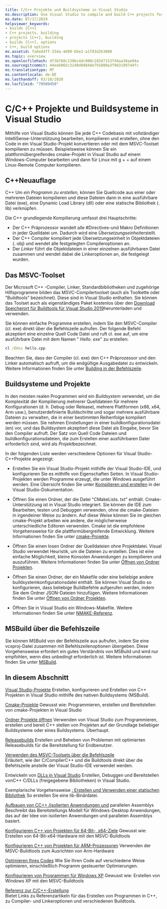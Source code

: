 ```yaml
---
title: C/C++ Projekte und Buildsysteme in Visual Studio
ms.description: Use Visual Studio to compile and build C++ projects for Windows, ARM or Linux based on any project system.
ms.date: 07/17/2019
helpviewer_keywords:
- builds [C++]
- C++ projects, building
- projects [C++], building
- builds [C++], options
- C++, build options
ms.assetid: fa6ed4ff-334a-4d99-b5e2-a1f83d2b3008
ms.topic: overview
ms.openlocfilehash: df3b768c139bc4dc000c185d7153fd4aa38ae94a
ms.sourcegitcommit: 44eeb065c3148d0484de791080a3f963109744fc
ms.translationtype: MT
ms.contentlocale: de-DE
ms.lasthandoff: 03/18/2020
ms.locfileid: "79509450"
---
```

# <a name="cc-projects-and-build-systems-in-visual-studio"></a>C/C++ Projekte und Buildsysteme in Visual Studio

Mithilfe von Visual Studio können Sie jede C++ Codebasis mit vollständiger IntelliSense-Unterstützung bearbeiten, kompilieren und erstellen, ohne den Code in ein Visual Studio-Projekt konvertieren oder mit dem MSVC-Toolset kompilieren zu müssen. Beispielsweise können Sie ein plattformübergreifendes cmake-Projekt in Visual Studio auf einem Windows-Computer bearbeiten und dann für Linux mit g + + auf einem Linux-Remote Computer kompilieren.

## <a name="c-compilation"></a>C++Neuauflage

C++ Um *ein Programm zu erstellen,* können Sie Quellcode aus einer oder mehreren Dateien kompilieren und diese Dateien dann in eine ausführbare Datei (exe), eine Dynamic Load Library (dll) oder eine statische Bibliothek (. lib) verknüpfen. 

Die C++ grundlegende Kompilierung umfasst drei Hauptschritte:

- Der C++ Präprozessor wandelt alle #Directives-und Makro Definitionen in jeder Quelldatei um. Dadurch wird eine *Übersetzungseinheit*erstellt.
- Der C++ Compiler kompiliert jede Übersetzungseinheit in Objektdateien (. obj) und wendet alle festgelegten Compileroptionen an.
- Der *Linker* führt die Objektdateien in einer einzelnen ausführbaren Datei zusammen und wendet dabei die Linkeroptionen an, die festgelegt wurden. 

## <a name="the-msvc-toolset"></a>Das MSVC-Toolset

Der Microsoft C++ -Compiler, Linker, Standardbibliotheken und zugehörige Hilfsprogramme bilden das MSVC-Compilertoolset (auch als Toolkette oder "Buildtools" bezeichnet). Diese sind in Visual Studio enthalten. Sie können das Toolset auch als eigenständiges Paket kostenlos über den [Download Speicherort für Buildtools für Visual Studio 2019](https://visualstudio.microsoft.com/downloads/#build-tools-for-visual-studio-2019)herunterladen und verwenden.

Sie können einfache Programme erstellen, indem Sie den MSVC-Compiler (cl. exe) direkt über die Befehlszeile aufrufen. Der folgende Befehl akzeptiert eine einzelne Quell Code Datei und ruft cl. exe auf, um eine ausführbare Datei mit dem Namen " *Hello. exe*" zu erstellen: 

```cmd
cl /EHsc hello.cpp
```

Beachten Sie, dass der Compiler (cl. exe) den C++ Präprozessor und den Linker automatisch aufruft, um die endgültige Ausgabedatei zu entwickeln.  Weitere Informationen finden Sie unter [Building in der Befehlszeile](building-on-the-command-line.md).

## <a name="build-systems-and-projects"></a>Buildsysteme und Projekte

In den meisten realen Programmen wird ein *Buildsystem* verwendet, um die Komplexität der Kompilierung mehrerer Quelldateien für mehrere Konfigurationen (d. h. Debug oder Release), mehrere Plattformen (x86, x64, Arm usw.), benutzerdefinierte Buildschritte und sogar mehrere ausführbare Dateien zu verwalten, die in einer bestimmten Reihenfolge kompiliert werden müssen. Sie nehmen Einstellungen in einer buildkonfigurationsdatei (en) vor, und das Buildsystem akzeptiert diese Datei als Eingabe, bevor Sie den Compiler aufruft. Der Satz von Quell Code Dateien und buildkonfigurationsdateien, die zum Erstellen einer ausführbaren Datei erforderlich sind, wird als *Projekt*bezeichnet. 

In der folgenden Liste werden verschiedene Optionen für Visual Studio- C++Projekte angezeigt:

- Erstellen Sie ein Visual Studio-Projekt mithilfe der Visual Studio-IDE, und konfigurieren Sie es mithilfe von Eigenschaften Seiten. In Visual Studio-Projekten werden Programme erzeugt, die unter Windows ausgeführt werden. Eine Übersicht finden Sie unter [Kompilieren und erstellen](/visualstudio/ide/compiling-and-building-in-visual-studio) in der Visual Studio-Dokumentation.

- Öffnen Sie einen Ordner, der die Datei "CMakeLists. txt" enthält. Cmake-Unterstützung ist in Visual Studio integriert. Sie können die IDE zum Bearbeiten, testen und Debuggen verwenden, ohne die cmake-Dateien in irgendeiner Weise zu ändern. Auf diese Weise können Sie im gleichen cmake-Projekt arbeiten wie andere, die möglicherweise unterschiedliche Editoren verwenden. Cmake ist die empfohlene Vorgehensweise für die plattformübergreifende Entwicklung. Weitere Informationen finden Sie unter [cmake-Projekte](cmake-projects-in-visual-studio.md).
 
- Öffnen Sie einen losen Ordner der Quelldateien ohne Projektdatei. Visual Studio verwendet Heuristik, um die Dateien zu erstellen. Dies ist eine einfache Möglichkeit, kleine Konsolen Anwendungen zu kompilieren und auszuführen. Weitere Informationen finden Sie unter [Öffnen von Ordner Projekten](open-folder-projects-cpp.md).

- Öffnen Sie einen Ordner, der ein Makefile oder eine beliebige andere buildsystemkonfigurationsdatei enthält. Sie können Visual Studio so konfigurieren, dass beliebige Buildbefehle aufgerufen werden, indem Sie dem Ordner JSON-Dateien hinzufügen. Weitere Informationen finden Sie unter [Öffnen von Ordner Projekten](open-folder-projects-cpp.md).
 
- Öffnen Sie in Visual Studio ein Windows-Makefile. Weitere Informationen finden Sie unter [NMAKE-Referenz](reference/nmake-reference.md).

## <a name="msbuild-from-the-command-line"></a>MSBuild über die Befehlszeile 

Sie können MSBuild von der Befehlszeile aus aufrufen, indem Sie eine vcxproj-Datei zusammen mit Befehlszeilenoptionen übergeben. Diese Vorgehensweise erfordert ein gutes Verständnis von MSBuild und wird nur empfohlen, wenn dies unbedingt erforderlich ist. Weitere Informationen finden Sie unter [MSBuild](msbuild-visual-cpp.md).

## <a name="in-this-section"></a>In diesem Abschnitt

[Visual Studio-Projekte](creating-and-managing-visual-cpp-projects.md) Erstellen, konfigurieren und Erstellen von C++ Projekten in Visual Studio mithilfe des nativen Buildsystems (MSBuild).

[Cmake-Projekte](cmake-projects-in-visual-studio.md) Gewusst wie: Programmieren, erstellen und Bereitstellen von cmake-Projekten in Visual Studio

[Ordner Projekte öffnen](open-folder-projects-cpp.md) Verwenden von Visual Studio zum Programmieren, erstellen und bereit C++ stellen von Projekten auf der Grundlage beliebiger Buildsysteme oder eines Buildsystems. Überhaupt. 

[Releasebuilds](release-builds.md) Erstellen und Beheben von Problemen mit optimierten Releasebuilds für die Bereitstellung für Endbenutzer.

[Verwenden des MSVC-Toolsets über die Befehlszeile](building-on-the-command-line.md)<br/>
Erläutert, wie der C/CompilerC++ und die Buildtools direkt über die Befehlszeile anstelle der Visual Studio-IDE verwendet werden.

Entwickeln von [DLLs in Visual Studio](dlls-in-visual-cpp.md) Erstellen, Debuggen und Bereitstellen vonC++ C/DLLs (freigegebene Bibliotheken) in Visual Studio.

Exemplarische Vorgehensweise [: Erstellen und Verwenden einer statischen Bibliothek](walkthrough-creating-and-using-a-static-library-cpp.md) So erstellen Sie eine lib-Binärdatei.

[Aufbauen von CC++ /isolierten Anwendungen und](building-c-cpp-isolated-applications-and-side-by-side-assemblies.md) parallelen Assemblys Beschreibt das Bereitstellungs Modell für Windows-Desktop Anwendungen, das auf der Idee von isolierten Anwendungen und parallelen Assemblys basiert.

[Konfigurieren C++ von Projekten für 64-Bit-, x64-Ziele](configuring-programs-for-64-bit-visual-cpp.md) Gewusst wie: Erstellen von 64-Bit-x64-Hardware mit den MSVC-Buildtools

[Konfigurieren C++ von Projekten für ARM-Prozessoren](configuring-programs-for-arm-processors-visual-cpp.md) Verwenden der MSVC-Buildtools zum Ausrichten von Arm-Hardware

[Optimieren Ihres Codes](optimizing-your-code.md) Wie Sie Ihren Code auf verschiedene Weise optimieren, einschließlich Programm gesteuerter Optimierungen.

[Konfigurieren von Programmen für Windows XP](configuring-programs-for-windows-xp.md) Gewusst wie: Erstellen von Windows XP mit den MSVC-Buildtools

[Referenz zur C/C++-Erstellung](reference/c-cpp-building-reference.md)<br/>
Bietet Links zu Referenzartikeln für das Erstellen von Programmen in C++, zu Compiler- und Linkeroptionen und verschiedenen Buildtools.
